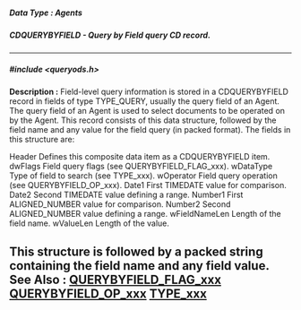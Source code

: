 ##### Data Type : Agents
##### CDQUERYBYFIELD - Query by Field query CD record.
---
##### #include <queryods.h>
**Description :**
Field-level query information is stored in a CDQUERYBYFIELD record in fields of 
type TYPE_QUERY, usually the query field of an Agent.  The query field of an 
Agent is used to select documents to be operated on by the Agent.  This record 
consists of this data structure, followed by the field name and any value for 
the field query (in packed format).  The fields in this structure are:

Header   Defines this composite data item as a CDQUERYBYFIELD item.
dwFlags  Field query flags (see QUERYBYFIELD_FLAG_xxx).
wDataType  Type of field to search (see TYPE_xxx).
wOperator  Field query operation (see QUERYBYFIELD_OP_xxx).
Date1   First TIMEDATE value for comparison.
Date2   Second TIMEDATE value defining a range.
Number1  First ALIGNED_NUMBER value for comparison.
Number2  Second ALIGNED_NUMBER value defining a range.
wFieldNameLen Length of the field name.
wValueLen  Length of the value.

This structure is followed by a packed string containing the field name and any 
field value.
**See Also :**
[QUERYBYFIELD_FLAG_xxx](D:/md_files/QUERYBYFIELD_FLAG_xxx.md)
[QUERYBYFIELD_OP_xxx](D:/md_files/QUERYBYFIELD_OP_xxx.md)
[TYPE_xxx](D:/md_files/TYPE_xxx.md)
---
